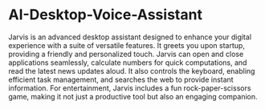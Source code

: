 # AI-Desktop-Voice-Assistant
Jarvis is an advanced desktop assistant designed to enhance your digital experience with a suite of versatile features. It greets you upon startup, providing a friendly and personalized touch. Jarvis can open and close applications seamlessly, calculate numbers for quick computations, and read the latest news updates aloud. It also controls the keyboard, enabling efficient task management, and searches the web to provide instant information. For entertainment, Jarvis includes a fun rock-paper-scissors game, making it not just a productive tool but also an engaging companion.
